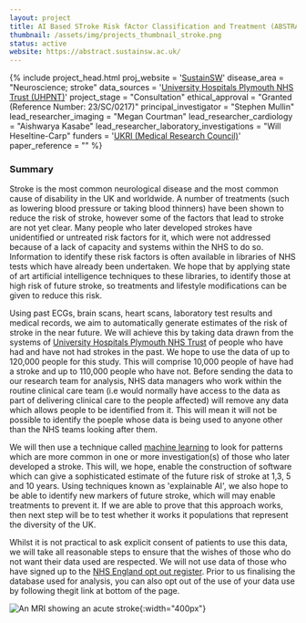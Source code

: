 ```yaml
---
layout: project
title: AI Based STroke Risk fActor Classification and Treatment (ABSTRACT)
thumbnail: /assets/img/projects_thumbnail_stroke.png
status: active
website: https://abstract.sustainsw.ac.uk/
---
```


{% include project_head.html
proj_website = '<a href="https://abstract.sustainsw.ac.uk/">SustainSW</a>'
disease_area = "Neuroscience; stroke"
data_sources = '<a href="https://www.plymouthhospitals.nhs.uk/">University Hospitals Plymouth NHS Trust (UHPNT)</a>'
project_stage = "Consultation"
ethical_approval = "Granted (Reference Number: 23/SC/0217)"
principal_investigator = "Stephen Mullin"
lead_researcher_imaging = "Megan Courtman"
lead_researcher_cardiology = "Aishwarya Kasabe"
lead_researcher_laboratory_investigations = "Will Heseltine-Carp"
funders = '<a href="https://www.ukri.org/councils/mrc/">UKRI (Medical Research Council)</a>'
paper_reference = ""
%}

### Summary
Stroke is the most common neurological disease and the most common cause of disability in the UK and worldwide. A number of treatments (such as lowering blood pressure or taking blood thinners) have been shown to reduce the risk of stroke, however some of the factors that lead to stroke are not yet clear. Many people who later developed strokes have unidentified or untreated risk factors for it, which were not addressed because of a lack of capacity and systems within the NHS to do so. Information to identify these risk factors is often available in libraries of NHS tests which have already been undertaken. We hope that by applying state of art artificial intelligence techniques to these libraries, to identify those at high risk of future stroke, so treatments and lifestyle modifications can be given to reduce this risk.

Using past ECGs, brain scans, heart scans, laboratory test results and medical records, we aim to automatically generate estimates of the risk of stroke in the near future. We will achieve this by taking data drawn from the systems of [University Hospitals Plymouth NHS Trust](https://www.plymouthhospitals.nhs.uk/) of people who have had and have not had strokes in the past. We hope to use the data of up to 120,000 people for this study. This will comprise 10,000 people of have had a stroke and up to 110,000 people who have not. Before sending the data to our research team for analysis, NHS data managers who work within the routine clinical care team (i.e would normally have access to the data as part of delivering clinical care to the people affected) will remove any data which allows people to be identified from it. This will mean it will not be possible to identify the poeple whose data is being used to anyone other than the NHS teams looking after them.

We will then use a technique called [machine learning](https://www.simplilearn.com/tutorials/machine-learning-tutorial/machine-learning-steps) to look for patterns which are more common in one or more investigation(s) of those who later developed a stroke. This will, we hope, enable the construction of software which can give a sophisticated estimate of the future risk of stroke at 1,3, 5 and 10 years. Using techniques known as 'explainable AI', we also hope to be able to identify new markers of future stroke, which will may enable treatments to prevent it. If we are able to prove that this approach works, then next step will be to test whether it works it populations that represent the diversity of the UK.

Whilst it is not practical to ask explicit consent of patients to use this data, we will take all reasonable steps to ensure that the wishes of those who do not want their data used are respected. We will not use data of those who have signed up to the [NHS England opt out register](https://digital.nhs.uk/services/national-data-opt-out). Prior to us finalising the database used for analysis, you can also opt out of the use of your data use by following thegit  link at bottom of the page.

![An MRI showing an acute stroke](/assets/img/projects_image_stroke.png){:width="400px"}
